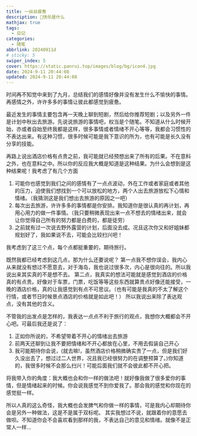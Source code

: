 ```yaml
---
title: 一丝丝疲惫
description: 🥧快乐是什么
mathjax: true
tags:
  - 日记
categories:
  - 随笔
abbrlink: 20240911d
# sticky: 5
swiper_index: 5
cover: https://static.panrui.top/images/blog/bg/icon4.jpg
date: 2024-9-11 20:44:08
updated: 2024-9-11 20:44:08
---
```


时间再不知觉中来到了九月，总结我们的感情好像并没有发生什么不愉快的事情。再感情之外，许许多多的事情让彼此都感觉到疲惫。

最近发生的事情主要包含再一天晚上聊到短剧，然后给你推荐短剧；以及另外一件是计划中秋出去旅游。先说说旅游的事情吧，权当是个随笔。不知道从什么时候开始，亦或者自始至终我都是这样，很多事情或者情绪不开心等等，我都会习惯性的不表达出来。有这种习惯，很多时候可能是我下意识的所为，也有可能是长久没有分享的技能。

再路上说出酒店价格有点贵之前，我可能就已经预想出来了所有的后果。不在意料之外，也在意料之中。所以你的反应我大概是知道是这种结果。为什么会想到是这种结果呢！我考虑了有几个方面
1. 可能你也感觉到我们之间的感情有了一点点波动，外在工作或者家庭或者其他的压力，迫使我们想找到一个可以放松的地方，两个人出去旅游放松下心情和情绪。（我猜测这是我们想出去旅游的原因之一吧）
2. 每次出去旅游，许许多多的事情都是你安排。我知道你是很认真的再计划，再用心用力的做一件事情。（我只要稍微表现出来一点不想去的情绪出来，就会让你觉得自己所有的努力都是白费的，都是徒劳）
3. 之前就有过一次说去野外露营的计划，后面没去成。况且这次你又和好姐妹都规划好了，我如果说不去，可能会比较扫兴吧！

我考虑到了这三个点，每个点都挺重要的，期待旅行。

既然我都已经考虑到这几点，那为什么还要说呢？
第一点我不想你误会，我内心从来就没有想过不愿意去，对于海岛，我也说过很多次，内心是很向往的。所以我说出来其实真的不是想不去。
第二点，我真实的想法可能就是感觉到酒店的价格真的有点贵。好像对于车票，门票，吃饭等等这些东西就算贵点好像还能接受，一晚的酒店价格，真的让我感觉到有点不可思议。（也有可能是我真的不太了解这个行情，或者节日时候景点酒店的价格就是如此吧！）
所以我说出来除了表达观点，没有其他的含义。

不管我的出发点是怎样的，我表达一点点不利于旅行的观点，我想你大概都会不开心吧。可最后我还是说了：
1. 正如你所说的，不希望带着不开心的情绪出去旅游
2. 前两天还聊到让我不要把情绪和不开心都放在心里，不用去假装自己开心
3. 我可能期待你会说，(就去嘛!，虽然酒店价格稍微确实贵了一点，但是我们好久没出去了，想过过二人世界，况且我已经很努力的在调整预算了。)你知道的，我很多时候不会那么扫兴！可能后面我们就不会彼此都不开心把。

将我带入你的角度：我大概也会和你一样的做法吧！就好像我做了很多爱你的事情，但是情绪起来的时候。你会说我感觉不到你爱我了。那会我的感觉和你现在的感觉挺一样。

所以人真的这么奇怪，我大概也会发脾气和你做一样的事情，可是我内心却期待你会是另外一种做法，这是不是属于双标呢。
其实我想过不说，就跟着你的意愿去做呗。不知道你会不会喜欢看到那样的我，不表达自己的意见和情绪。就像不是正常人一样...

